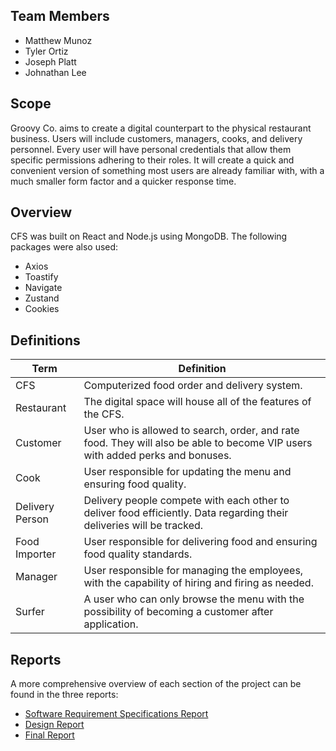 ## Team Members
- Matthew Munoz
- Tyler Ortiz
- Joseph Platt
- Johnathan Lee

## Scope

Groovy Co. aims to create a digital counterpart to the physical restaurant business. Users will include customers, managers, cooks, and delivery personnel. Every user will have personal credentials that allow them specific permissions adhering to their roles. It will create a quick and convenient version of something most users are already familiar with, with a much smaller form factor and a quicker response time. 

## Overview

CFS was built on React and Node.js using MongoDB. The following packages were also used:

- Axios
- Toastify
- Navigate
- Zustand
- Cookies



## Definitions

| Term | Definition |
| ------------- | ------------- |
| CFS |Computerized food order and delivery system. |
| Restaurant  | The digital space will house all of the features of the CFS.  |
| Customer  | User who is allowed to search, order, and rate food. They will also be able to become VIP users with added perks and bonuses. |
| Cook | User responsible for updating the menu and ensuring food quality. |
| Delivery Person | Delivery people compete with each other to deliver food efficiently. Data regarding their deliveries will be tracked. |
| Food Importer | User responsible for delivering food and ensuring food quality standards. |
| Manager | User responsible for managing the employees, with the capability of hiring and firing as needed. |
| Surfer |  A user who can only browse the menu with the possibility of becoming a customer after application.  |
 
## Reports

A more comprehensive overview of each section of the project can be found in the three reports: 
- [Software Requirement Specifications Report](https://github.com/MattMunoz/Groovy-Co/blob/main/Report/Csc%20322%20Report%20%231.pdf)
- [Design Report](https://github.com/MattMunoz/Groovy-Co/blob/main/Report/Csc%20322%20Report%20%232.pdf)
- [Final Report](https://github.com/MattMunoz/Groovy-Co/blob/main/Report/Csc%20332%20Report%20%233.pdf)
